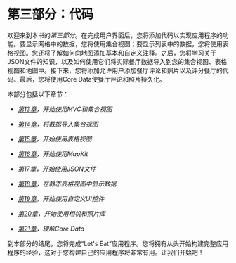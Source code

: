 # 第三部分：代码

欢迎来到本书的*第三部分*。在完成用户界面后，您将添加代码以实现应用程序的功能。要显示网格中的数据，您将使用集合视图；要显示列表中的数据，您将使用表格视图。您还将了解如何向地图添加基本和自定义注释。之后，您将学习关于JSON文件的知识，以及如何使用它们将实际餐厅数据导入到您的集合视图、表格视图和地图中。接下来，您将添加允许用户添加餐厅评论和照片以及评分餐厅的代码。最后，您将使用Core Data使餐厅评论和照片持久化。

本部分包括以下章节：

+   [*第13章*](B17469_13_Final_VK_ePub.xhtml#_idTextAnchor194)*，开始使用MVC和集合视图*

+   [*第14章*](B17469_14_Final_VK_ePub.xhtml#_idTextAnchor201)*，将数据导入集合视图*

+   [*第15章*](B17469_15_Final_VK_ePub.xhtml#_idTextAnchor213)*，开始使用表格视图*

+   [*第16章*](B17469_16_Final_VK_ePub.xhtml#_idTextAnchor223)*，开始使用MapKit*

+   [*第17章*](B17469_17_Final_VK_ePub.xhtml#_idTextAnchor248)*，开始使用JSON文件*

+   [*第18章*](B17469_18_Final_VK_ePub.xhtml#_idTextAnchor299)*，在静态表格视图中显示数据*

+   [*第19章*](B17469_19_Final_VK_ePub.xhtml#_idTextAnchor319)*，开始使用自定义UI控件*

+   [*第20章*](B17469_20_Final_VK_ePub.xhtml#_idTextAnchor350)*，开始使用相机和照片库*

+   [*第21章*](B17469_21_Final_VK_ePub.xhtml#_idTextAnchor362)*，理解Core Data*

到本部分的结尾，您将完成“Let's Eat”应用程序。您将拥有从头开始构建完整应用程序的经验，这对于您构建自己的应用程序将非常有用。让我们开始吧！
